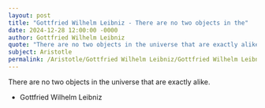 ```yaml
---
layout: post
title: "Gottfried Wilhelm Leibniz - There are no two objects in the"
date: 2024-12-28 12:00:00 -0000
author: Gottfried Wilhelm Leibniz
quote: "There are no two objects in the universe that are exactly alike."
subject: Aristotle
permalink: /Aristotle/Gottfried Wilhelm Leibniz/Gottfried Wilhelm Leibniz - There are no two objects in the
---
```


There are no two objects in the universe that are exactly alike.

- Gottfried Wilhelm Leibniz

